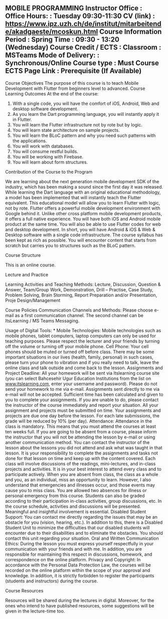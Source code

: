 MOBILE PROGRAMMING
Instructor
Office :
Office Hours: : Tuesday 09:30-11:30
CV (link) : https://www.ipz.uzh.ch/de/institut/mitarbeitende/akadgaeste/mcoskun.html
Course Information
Period : Spring
Time : 09:30 - 13:20 (Wednesday)
Course Credit / ECTS :
Classroom : MSTeams
Mode of Delivery: : Synchronous/Online
Course type : Must
Course ECTS Page Link :
Prerequisite (If Available)
------------
Course Objectives
The purpose of this course is to teach Mobile Development with Flutter from beginners level to advanced.
Course Learning Outcomes
At the end of the course:
1. With a single code, you will have the comfort of iOS, Android, Web and desktop software development.
2. As you learn the Dart programming language, you will instantly apply it in Flutter.
3. You will learn the Flutter infrastructure not by rote but by logic.
4. You will learn state architecture on sample projects.
5. You will learn the BLoC pattern and why you need such patterns with the applications.
6. You will work with databases.
7. You will consume restful builds.
8. You will be working with Firebase.
9. You will learn about form structures.

Contribution of the Course to the Program

We are learning about the next generation mobile development SDK of the industry, which has been making a sound since the first day it was released.
While learning the Dart language with an original educational methodology, a model has been implemented that will instantly teach the Flutter equivalent. This educational model will allow you to learn Flutter with logic, not by rote.
Flutter offers a powerful mobile development environment with Google behind it. Unlike other cross platform mobile development products, it offers a full native experience. You will have both iOS and Android mobile product at the same time. You will also be able to use Flutter codes for web and desktop development. In short, you will have Android & iOS & Web & Desktop software with a single code infrastructure.
The course syllabus has been kept as rich as possible. You will encounter content that starts from scratch but carries you to structures such as the BLoC pattern.

Course Structure

This is an online course.

Lecture and Practice

Learning Activities and Teaching Methods: Lecture, Discussion, Question & Answer, Team/Group Work, Demonstration, Drill – Practise, Case Study, Problem Solving, Brain Storming, Report Preparation and/or Presentation, Proje Design/Management

Course Policies
Communication Channels and Methods: Please choose e-mail as a first communication channel. The second channel can be ItsLearning / MS Teams Messaging. 

Usage of Digital Tools: * Mobile Technologies: Mobile technologies such as mobile phones, tablet computers, laptop computers can only be used for teaching purposes. Please respect the lecturer and your friends by turning off the volume or turning off your mobile phone.
Cell Phone: Your cell phones should be muted or turned off before class. There may be some important situations in our lives (health, family, personal) in such cases, please turn your phone to vibration and if you really need to talk, leave the online class and talk outside and come back to the lesson. 
Assignments and Project Deadline: All your homework will be sent via Itslearning course site (you can select Bahcesehir Ugur Education Institutions from the list on www.itslearning.com, enter your username and password). Please do not send your homework to me via e-mail. Assignments sent directly to me via e-mail will not be accepted. Sufficient time has been calculated and given to you to complete your assignments. If you are unable to do, please contact the instructor of the course immediately and report your situation. All your assignment and projects must be submitted on time. Your assignments and projects are due one day before the lesson. For each late submissions, the grade will be reduced by 10% (per day).
Attendance: Attendance in the class is mandatory. This means that you must attend the courses at least ten weeks full. If you are going to be absent from a course, please inform the instructor that you will not be attending the lesson by e-mail or using another communication method. You can contact the instructor of the lesson about the lessons you did not attend and ask what was taught in that lesson. It is your responsibility to complete the assignments and tasks not done for that lesson on time and keep up with the content covered.
Each class will involve discussions of the readings, mini-lectures, and in-class projects and activities. It is in your best interest to attend every class and to participate actively. When you are absent from class, the class as a whole and you, as an individual, miss an opportunity to learn. However, I also understand that emergencies and illnesses occur, and those events may cause you to miss class. You are allowed two absences for illness or personal emergency from this course. Students can also be graded according to their participation in-class activities, group discussions, etc. In the course schedule, activities and discussions will be presented. Meaningful and insightful involvement is essential.
Disabled Student Support: You can contact me directly regarding the issues that may be an obstacle for you (vision, hearing, etc.). In addition to this, there is a Disabled Student Unit to minimize the difficulties that our disabled students will encounter due to their disabilities and to eliminate the obstacles. You should contact this unit regarding your situation.
Oral and Written Communication Ethics: During the lesson you must express yourself respectfully in your communication with your friends and with me. In addition, you are responsible for maintaining this respect in discussions, homework, and correspondence on the online platform. 
Privacy and Copyright: In accordance with the Personal Data Protection Law, the courses will be recorded on the online platform within the scope of your approval and knowledge. In addition, it is strictly forbidden to register the participants (students and instructors) during the course.

Course Resources

Resources will be shared during the lectures in digital. Moreover, for the ones who intend to have published resources, some suggestions will be given in the lecture-time too.
